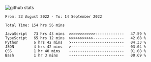 
![github stats](https://github-readme-stats.vercel.app/api?username=realmahd1&show_icons=true&theme=codeSTACKr&hide_rank=true&count_private=true)

<!--START_SECTION:waka-->

```text
From: 23 August 2022 - To: 14 September 2022

Total Time: 154 hrs 56 mins

JavaScript   73 hrs 43 mins  >>>>>>>>>>>>-------------   47.59 %
TypeScript   65 hrs 12 mins  >>>>>>>>>>>--------------   42.08 %
Python       6 hrs 42 mins   >------------------------   04.33 %
JSON         4 hrs 42 mins   >------------------------   03.04 %
CSS          1 hr 40 mins    -------------------------   01.08 %
Bash         1 hr 3 mins     -------------------------   00.69 %
```

<!--END_SECTION:waka-->
